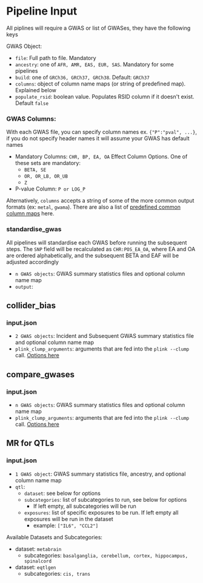 # Pipeline Input

All piplines will require a GWAS or list of GWASes, they have the following keys

GWAS Object:
* `file`: Full path to file.  Mandatory
* `ancestry`: one of `AFR, AMR, EAS, EUR, SAS`.  Mandatory for some pipelines
* `build`: one of `GRCh36, GRCh37, GRCh38`.  Default: `GRCh37`
* `columns`: object of column name maps (or string of predefined map).  Explained below
* `populate_rsid`: boolean value.  Populates RSID column if it doesn't exist. Default `false`

### GWAS Columns:

With each GWAS file, you can specify column names ex. `{"P":"pval", ...}`, if you do not specify header names it will assume your GWAS has default names

* Mandatory Columns: `CHR, BP, EA, OA`
Effect Column Options.  One of these sets are mandatory:
  * `BETA, SE`
  * `OR, OR_LB, OR_UB`
  * `Z`
* P-value Column: `P or LOG_P`

Alternatively, `columns` accepts a string of some of the more common output formats (ex: `metal`, `gwama`).  There are also a list of [predefined common column maps](../inst/extdata/predefined_column_maps.csv) here.

### standardise_gwas 

All pipelines will standardise each GWAS before running the subsequent steps.  The `SNP` field will be recalculated as `CHR:POS_EA_OA`, where EA and OA are ordered alphabetically, and the subsequent BETA and EAF will be adjusted accordingly

* `n GWAS objects`: GWAS summary statistics files and optional column name map
* `output`: 

## collider_bias 

### input.json

* `2 GWAS objects`: Incident and Subsequent GWAS summary statistics file and optional column name map
* `plink_clump_arguments`: arguments that are fed into the `plink --clump` call.  [Options here](https://zzz.bwh.harvard.edu/plink/clump.shtml)

## compare_gwases 

### input.json
* `n GWAS objects`: GWAS summary statistics files and optional column name map
* `plink_clump_arguments`: arguments that are fed into the `plink --clump` call.  [Options here](https://zzz.bwh.harvard.edu/plink/clump.shtml)

## MR for QTLs 

### input.json
* `1 GWAS object`: GWAS summary statistics file, ancestry, and optional column name map
* `qtl`:
  * `dataset`: see below for options
  * `subcategories`: list of subcategories to run, see below for options
    * If left empty, all subcategories will be run
  * `exposures`: list of specific exposures to be run. If left empty all exposures will be run in the dataset
    * example: `["IL6", "CCL2"]`

Available Datasets and Subcategories:
* dataset: `metabrain`
  * subcategories: `basalganglia, cerebellum, cortex, hippocampus, spinalcord`
* dataset: `eqtlgen`
  * subcategories: `cis, trans`
